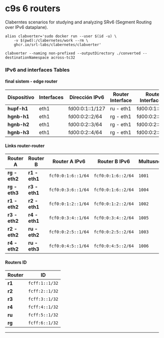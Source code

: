 # c9s 6 routers
Claberntes scenarios for studying and analyzing SRv6 (Segment Routing over IPv6 dataplane).


```
alias clabverter='sudo docker run --user $(id -u) \
    -v $(pwd):/clabernetes/work --rm \
    ghcr.io/srl-labs/clabernetes/clabverter'
```

```
clabverter --naming non-prefixed --outputDirectory ./converted --destinationNamespace across-tc32
```

### IPv6 and interfaces Tables

#### final sistem - edge router


| **Dispositivo** | **Interfaces** | **Dirección IPv6**   | **Router Interface** | **Router Interface IP**  | **Multusnet**       |
|-----------------|----------------|----------------------|----------------------|--------------------------|---------------------|
| **hupf-h1**     | eth1           | fd00:0:1::1/127      | ru - eth1            | fd00:0:1::/127           |`2001`               |
| **hgnb-h1**     | eth1           | fd00:0:2::2/64       | rg - eth1            | fd00:0:2::1/64           |`2002`               |
| **hgnb-h2**     | eth1           | fd00:0:2::3/64       | rg - eth1            | fd00:0:2::1/64           |`2002`               |
| **hgnb-h3**     | eth1           | fd00:0:2::4/64       | rg - eth1            | fd00:0:2::1/64           |`2002`               |


#### Links router-router

| **Router A**    | **Router B**    | **Router A IPv6**        | **Router B IPv6**          | **Multusnet**       |
|-----------------|-----------------|--------------------------|----------------------------|---------------------|
| **rg  - eth2**  | **r1  - eth1**  | `fcf0:0:1:6::1/64`       | `fcf0:0:1:6::2/64`         |`1001`               |
| **rg  - eth3**  | **r3  - eth1**  | `fcf0:0:3:6::1/64`       | `fcf0:0:1:6::2/64`         |`1004`               |
| **r1  - eth2**  | **r2  - eth1**  | `fcf0:0:1:2::1/64`       | `fcf0:0:1:2::2/64`         |`1002`               |
| **r3  - eth2**  | **r4  - eth1**  | `fcf0:0:3:4::1/64`       | `fcf0:0:3:4::2/64`         |`1005`               |
| **r2  - eth2**  | **ru  - eth2**  | `fcf0:0:2:5::1/64`       | `fcf0:0:2:5::2/64`         |`1003`               |
| **r4  - eth2**  | **ru  - eth3**  | `fcf0:0:4:5::1/64`       | `fcf0:0:4:5::2/64`         |`1006`               |


#### Routers ID

| **Router**      | **ID**               |
|-----------------|----------------------|
| **r1**          | `fcff:1::1/32`       |
| **r2**          | `fcff:2::1/32`       |
| **r3**          | `fcff:3::1/32`       |
| **r4**          | `fcff:4::1/32`       |
| **ru**          | `fcff:5::1/32`       |
| **rg**          | `fcff:6::1/32`       |


---
